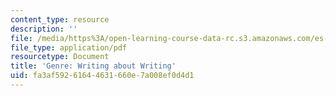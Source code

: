 ```yaml
---
content_type: resource
description: ''
file: /media/https%3A/open-learning-course-data-rc.s3.amazonaws.com/es-292-writing-workshop-spring-2008/fa3af59261644631660e7a008ef0d4d1_MITES_292S08_ses1_asgn.pdf
file_type: application/pdf
resourcetype: Document
title: 'Genre: Writing about Writing'
uid: fa3af592-6164-4631-660e-7a008ef0d4d1
---
```

